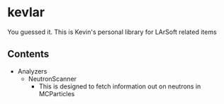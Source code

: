 # kevlar

You guessed it. This is Kevin's personal library for LArSoft related items

## Contents

* Analyzers
  * NeutronScanner
    * This is designed to fetch information out on neutrons in MCParticles